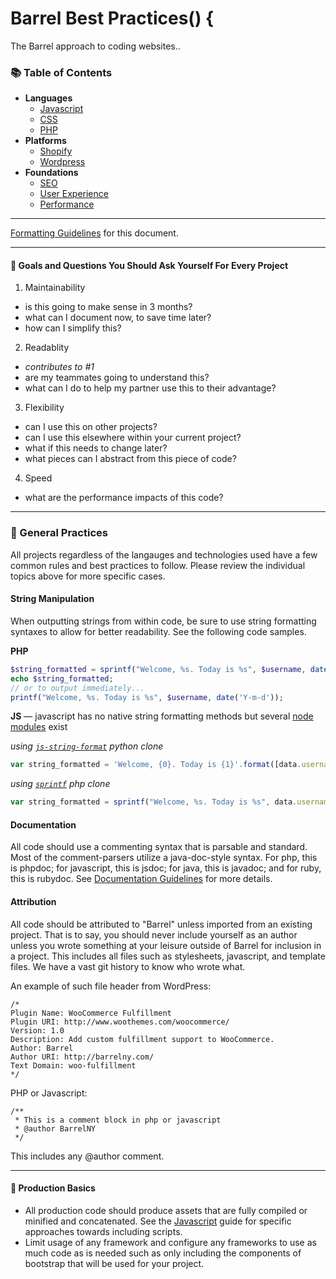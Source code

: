 # Barrel Best Practices() {

The Barrel approach to coding websites..

### 📚 Table of Contents
- **Languages**
    - [Javascript](/languages/javascript.md)
    - [CSS](/languages/css.md)
    - [PHP](/languages/php.md)
- **Platforms**
    - [Shopify](/platforms/shopify.md)
    - [Wordpress](/platforms/wordpress.md)
- **Foundations**
    - [SEO](/foundations/seo.md)
    - [User Experience](/foundations/seo.md)
    - [Performance](/foundations/seo.md)

* * *

[Formatting Guidelines](formatting-guidelines.md) for this document.

* * *

#### 📍 Goals and Questions You Should Ask Yourself For Every Project
1. Maintainability 
  - is this going to make sense in 3 months?
  - what can I document now, to save time later?
  - how can I simplify this?
2. Readablity
  - *contributes to \#1*
  - are my teammates going to understand this?
  - what can I do to help my partner use this to their advantage?
3. Flexibility
  - can I use this on other projects?
  - can I use this elsewhere within your current project?
  - what if this needs to change later?
  - what pieces can I abstract from this piece of code?
4. Speed
  - what are the performance impacts of this code?

* * *

### 📍 General Practices
All projects regardless of the langauges and technologies used have a few common rules and best practices to follow. Please review the individual topics above for more specific cases.


#### String Manipulation
When outputting strings from within code, be sure to use string formatting syntaxes to allow for better readability. See the following code samples.

**PHP**
```php
$string_formatted = sprintf("Welcome, %s. Today is %s", $username, date('Y-m-d'));
echo $string_formatted;
// or to output immediately...
printf("Welcome, %s. Today is %s", $username, date('Y-m-d'));
```

**JS** — javascript has no native string formatting methods but several [node modules](https://www.npmjs.com/search?q=string+format) exist

*using [`js-string-format`](https://www.npmjs.com/package/js-string-format) python clone*

```javascript
var string_formatted = 'Welcome, {0}. Today is {1}'.format([data.username, new Date().toString()])
```

*using [`sprintf`](https://github.com/alexei/sprintf.js) php clone*
```javascript
var string_formatted = sprintf("Welcome, %s. Today is %s", data.username, new Date().toString());
```

#### Documentation
All code should use a commenting syntax that is parsable and standard. Most of the comment-parsers utilize a java-doc-style syntax. For php, this is phpdoc; for javascript, this is jsdoc; for java, this is javadoc; and for ruby, this is rubydoc. See [Documentation Guidelines](documentation.md) for more details.

#### Attribution
All code should be attributed to "Barrel" unless imported from an existing project. That is to say, you should never include yourself as an author unless you wrote something at your leisure outside of Barrel for inclusion in a project. This includes all files such as stylesheets, javascript, and template files. We have a vast git history to know who wrote what.

An example of such file header from WordPress:
```
/*
Plugin Name: WooCommerce Fulfillment
Plugin URI: http://www.woothemes.com/woocommerce/
Version: 1.0
Description: Add custom fulfillment support to WooCommerce.
Author: Barrel
Author URI: http://barrelny.com/
Text Domain: woo-fulfillment
*/
```
PHP or Javascript:
```
/**
 * This is a comment block in php or javascript
 * @author BarrelNY
 */
```

This includes any @author comment.

* * *

#### 📍 Production Basics

* All production code should produce assets that are fully compiled or minified and concatenated. See the [Javascript](javascript.md) guide for specific approaches towards including scripts.
* Limit usage of any framework and configure any frameworks to use as much code as is needed such as only including the components of bootstrap that will be used for your project.

